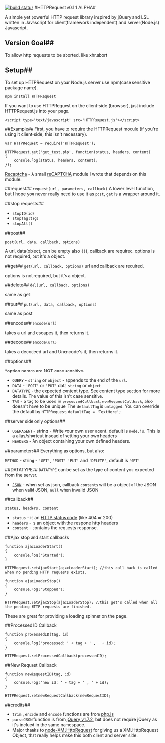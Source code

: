 [![build status](https://secure.travis-ci.org/keverw/HTTPRequest.png)](http://travis-ci.org/keverw/HTTPRequest)
#HTTPRequest v0.1.1 ALPHA#

A simple yet powerful HTTP request library inspired by jQuery and LSL written in Javascript for client(framework independent) and server(Node.js) Javascript.

## Version Goal##
To allow http requests to be aborted. like xhr.abort

## Setup##

To set up HTTPRequest on your Node.js server use npm(case sensitive package name).

	npm install HTTPRequest

If you want to use HTTPRequest on the client-side (browser), just include HTTPRequest.js into your page.

	<script type='text/javascript' src='HTTPRequest.js'></script>

##Example##
First, you have to require the HTTPRequest module (if you're using it client-side, this isn't necessary).

	var HTTPRequest = require('HTTPRequest');

```
HTTPRequest.get('get_test.php', function(status, headers, content)
{
	console.log(status, headers, content);
});
```

[Recaptcha](https://gist.github.com/2862894/bed9f28eb497e4810fee68d9600ace52469d6047) - A small [reCAPTCHA](http://www.google.com/recaptcha) module I wrote that depends on this module.

##request##
`request(url, parameters, callback)`
A lower level function, but I hope you never really need to use it as `post`, `get` is a wrapper around it.

##stop requests##

* `stopID(id)`
* `stopTag(tag)`
* `stopAll()`

##post##

`post(url, data, callback, options)`

A url, data(object, can be empty also `{}`), callback are required.
options is not required, but it's a object.

##get##
`get(url, callback, options)`
url and callback are required. 

options is not required, but it's a object.

##delete##
`del(url, callback, options)`

same as get

##put##
`put(url, data, callback, options)`

same as post

##encode##
`encode(url)`

takes a url and escapes it, then returns it.

##decode##
`encode(url)`

takes a decodeed url and Unencode's it, then returns it.


##options##

*option names are NOT case sensitive.

* `QUERY` - `string` or `object` - appends to the end of the `url`.
* `DATA` - `'POST'` or `'PUT'` data `string` or `object`
* `DATATYPE` - the expected content type. See content type section for more details. The value of this isn't case sensitive.
* `TAG` - a tag to be used in `processedCallback`, `newRequestCallback`, also doesn't have to be unique. The `defaultTag` is `untagged`. You can override the default by `HTTPRequest.defaultTag = 'TextHere';`

##server side only options##
* `USERAGENT` - string - Write your own [user agent](http://en.wikipedia.org/wiki/User_agent), default is `node.js`. This is a alias/shortcut insead of setting your own headers
* `HEADERS` - An object containing your own defined headers.

##parameters##
Everything as options, but also:

`METHOD` - string - `'GET'`, `'POST'`, `'PUT'` and `'DELETE'`, default is `'GET'`

##DATATYPE##
`DATATYPE` can be set as the type of content you expected from the server.

* [`JSON`](http://en.wikipedia.org/wiki/JSON) - when set as json, callback `contents` will be a object of the JSON when valid JSON, `null` when invalid JSON.


##callback##

`status, headers, content`

* `status` - is an [HTTP status code](http://en.wikipedia.org/wiki/List_of_HTTP_status_codes) (like 404 or 200)
* `headers` - is an object with the respone http headers
* `content` - contains the requests response.

##Ajax stop and start callbacks

```
function ajaxLoaderStart()
{
	console.log('Started');
}

HTTPRequest.setAjaxStart(ajaxLoaderStart); //this call back is called when no pending HTTP requests exists.

function ajaxLoaderStop()
{
	console.log('Stopped');
}

HTTPRequest.setAjaxStop(ajaxLoaderStop); //this get's called when all the pending HTTP requests are finished.

```

These are great for providing a loading spinner on the page.

##Processed ID Callback 

```
function processedID(tag, id)
{
	console.log('processed: ' + tag + ' , ' + id);
}

HTTPRequest.setProcessedCallback(processedID);

```

##New Request Callback
```
function newRequestID(tag, id)
{
	console.log('new id: ' + tag + ' , ' + id);
}

HTTPRequest.setnewRequestCallback(newRequestID);

```

##credits##
* `trim` , `encode` and `encode` functions are from [php.js](http://phpjs.org/pages/home)
* `parseJSON` function is from [jQuery v1.7.2](http://jquery.com/), but does not require jQuery as it's inclued in the same namespace.
* Major thanks to [node-XMLHttpRequest](https://github.com/driverdan/node-XMLHttpRequest) for giving us a XMLHttpRequest Object, that really helps make this both client and server side.